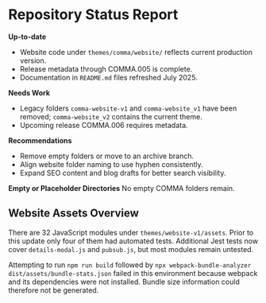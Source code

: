 # Repository Status Report

**Up-to-date**
- Website code under `themes/comma/website/` reflects current production version.
- Release metadata through COMMA.005 is complete.
- Documentation in `README.md` files refreshed July 2025.

**Needs Work**
- Legacy folders `comma-website-v1` and `comma-website_v1` have been removed; `comma-website_v2` contains the current theme.
- Upcoming release COMMA.006 requires metadata.

**Recommendations**
- Remove empty folders or move to an archive branch.
- Align website folder naming to use hyphen consistently.
- Expand SEO content and blog drafts for better search visibility.

**Empty or Placeholder Directories**
No empty COMMA folders remain.

## Website Assets Overview

There are 32 JavaScript modules under `themes/website-v1/assets`. Prior to
this update only four of them had automated tests. Additional Jest tests now
cover `details-modal.js` and `pubsub.js`, but most modules remain untested.

Attempting to run `npm run build` followed by `npx webpack-bundle-analyzer
dist/assets/bundle-stats.json` failed in this environment because webpack and its
dependencies were not installed. Bundle size information could therefore not be
generated.
